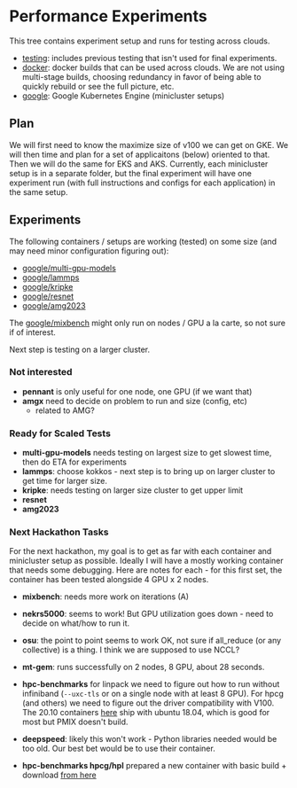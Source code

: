 # Performance Experiments

This tree contains experiment setup and runs for testing across clouds.

 - [testing](testing): includes previous testing that isn't used for final experiments.
 - [docker](docker): docker builds that can be used across clouds. We are not using multi-stage builds, choosing redundancy in favor of being able to quickly rebuild or see the full picture, etc.
 - [google](google): Google Kubernetes Engine (minicluster setups)
 
## Plan

We will first need to know the maximize size of v100 we can get on GKE. We will then time and plan for a set of applicaitons (below) oriented to that. Then we will do the same for EKS and AKS. Currently, each minicluster setup is in a separate folder, but the final experiment will have one experiment run (with full instructions and configs for each application) in the same setup.
 
## Experiments

The following containers / setups are working (tested) on some size (and may need minor configuration figuring out):

 - [google/multi-gpu-models](google/multi-gpu-models)
 - [google/lammps](google/lammps)
 - [google/kripke](google/kripke)
 - [google/resnet](google/resnet)
 - [google/amg2023](google/amg2023)

The [google/mixbench](google/mixbench) might only run on nodes / GPU a la carte, so not sure if of interest.

Next step is testing on a larger cluster.

### Not interested

- **pennant** is only useful for one node, one GPU (if we want that)
- **amgx** need to decide on problem to run and size (config, etc)
  - related to AMG?

### Ready for Scaled Tests

- **multi-gpu-models** needs testing on largest size to get slowest time, then do ETA for experiments
- **lammps**: choose kokkos - next step is to bring up on larger cluster to get time for larger size. 
- **kripke**: needs testing on larger size cluster to get upper limit
- **resnet**
- **amg2023**

### Next Hackathon Tasks

For the next hackathon, my goal is to get as far with each container and minicluster setup as possible. Ideally I will have a mostly working container that needs some debugging. Here are notes for each - for this first set, the container has been tested alongside 4 GPU x 2 nodes.

- **mixbench**: needs more work on iterations (A)
- **nekrs5000**: seems to work! But GPU utilization goes down - need to decide on what/how to run it.
- **osu**: the point to point seems to work OK, not sure if all_reduce (or any collective) is a thing. I think we are supposed to use NCCL?
- **mt-gem**: runs successfully on 2 nodes, 8 GPU, about 28 seconds.
- **hpc-benchmarks** for linpack we need to figure out how to run without infiniband (`--uxc-tls` or on a single node with at least 8 GPU). For hpcg (and others) we need to figure out the driver compatibility with V100. The 20.10 containers [here](https://catalog.ngc.nvidia.com/orgs/nvidia/containers/hpc-benchmarks/tags) ship with ubuntu 18.04, which is good for most but PMIX doesn't build.

- **deepspeed**: likely this won't work - Python libraries needed would be too old. Our best bet would be to use their container.
- **hpc-benchmarks hpcg/hpl** prepared a new container with basic build + download [from here](https://icl.utk.edu/hpcg/software/view.html?id=280)
